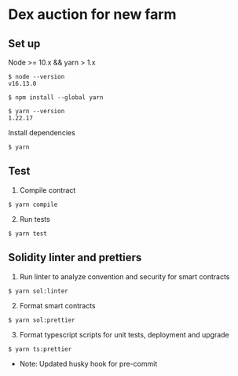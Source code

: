 # Dex auction for new farm
## Set up
Node >= 10.x && yarn > 1.x
```
$ node --version
v16.13.0

$ npm install --global yarn

$ yarn --version
1.22.17
```

Install dependencies
```
$ yarn
```
## Test
1. Compile contract
```
$ yarn compile
```
2. Run tests
```
$ yarn test
```
## Solidity linter and prettiers
1. Run linter to analyze convention and security for smart contracts
```
$ yarn sol:linter
```
2. Format smart contracts
```
$ yarn sol:prettier
```
3. Format typescript scripts for unit tests, deployment and upgrade
```
$ yarn ts:prettier
```

* Note: Updated husky hook for pre-commit
